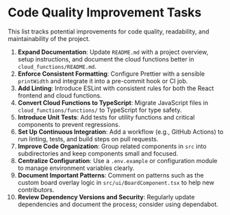 # Code Quality Improvement Tasks

This list tracks potential improvements for code quality, readability, and maintainability of the project.

1. **Expand Documentation**: Update `README.md` with a project overview, setup instructions, and document the cloud functions better in `cloud_functions/README.md`.
2. **Enforce Consistent Formatting**: Configure Prettier with a sensible `printWidth` and integrate it into a pre-commit hook or CI job.
3. **Add Linting**: Introduce ESLint with consistent rules for both the React frontend and cloud functions.
4. **Convert Cloud Functions to TypeScript**: Migrate JavaScript files in `cloud_functions/functions/` to TypeScript for type safety.
5. **Introduce Unit Tests**: Add tests for utility functions and critical components to prevent regressions.
6. **Set Up Continuous Integration**: Add a workflow (e.g., GitHub Actions) to run linting, tests, and build steps on pull requests.
7. **Improve Code Organization**: Group related components in `src` into subdirectories and keep components small and focused.
8. **Centralize Configuration**: Use a `.env.example` or configuration module to manage environment variables clearly.
9. **Document Important Patterns**: Comment on patterns such as the custom board overlay logic in `src/ui/BoardComponent.tsx` to help new contributors.
10. **Review Dependency Versions and Security**: Regularly update dependencies and document the process; consider using dependabot.

